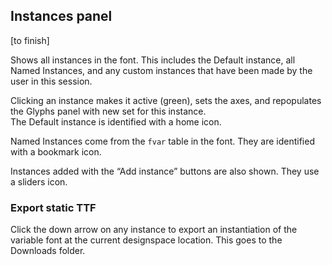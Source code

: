 ## Instances panel

[to finish]

Shows all instances in the font. This includes the Default instance, all Named Instances, and any custom instances that have been made by the user in this session.

Clicking an instance makes it active (green), sets the axes, and repopulates the Glyphs panel with new set for this instance.
\
The Default instance is identified with a home icon.

Named Instances come from the `fvar` table in the font. They are identified with a bookmark icon.

Instances added with the “Add instance” buttons are also shown. They use a sliders icon.

### Export static TTF
Click the down arrow on any instance to export an instantiation of the variable font at the current designspace location. This goes to the Downloads folder.

